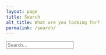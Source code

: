 ```yaml
---
layout: page
title: Search
alt_title: What are you looking for?
permalink: /search/
---
```


<!DOCTYPE html>
<html>
<head>
  <script src="https://cdn.jsdelivr.net/npm/lunr/lunr.js"></script>
</head>
<body>
  <input type="text" id="search-input" placeholder="Search...">
  <div id="search-results"></div>
</body>

<script src="/_layouts/search.js"></script>
</html>

